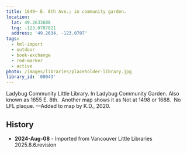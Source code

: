 ```yaml
---
title: 1649~ E. 8th Ave.; in community garden.
location:
  lat: 49.2633688
  lng: -123.0707021
  address: '49.2634, -123.0707'
tags:
  - kml-import
  - outdoor
  - book-exchange
  - red-marker
  - active
photo: /images/libraries/placeholder-library.jpg
library_id: '00043'
---
```

Ladybug Community Little Library.
In Ladybug Community Garden.
Also known as 1655 E. 8th. 
Another map shows it as 
Not at 1498 or 1688.  No LFL plaque.
—Added to map by K.D., 2020.

## History
- **2024-Aug-08** - Imported from Vancouver Little Libraries 2025.8.6.revision
